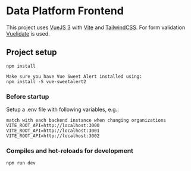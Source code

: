 # Data Platform Frontend

This project uses [VueJS 3](https://vuejs.org/) with [Vite](https://vitejs.dev/) and [TailwindCSS](https://tailwindcss.com/).
For form validation [Vuelidate](https://vuelidate-next.netlify.app/) is used.
## Project setup
```
npm install

Make sure you have Vue Sweet Alert installed using:
npm install -S vue-sweetalert2

```

### Before startup 
Setup a .env file with following variables, e.g.:

```
match with each backend instance when changing organizations
VITE_ROOT_API=http://localhost:3000
VITE_ROOT_API=http://localhost:3001
VITE_ROOT_API=http://localhost:3002
```
### Compiles and hot-reloads for development
```
npm run dev
```

